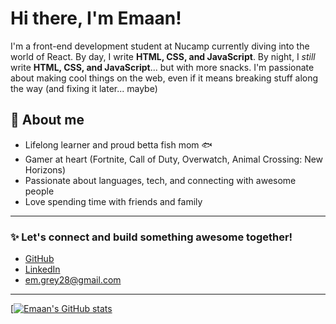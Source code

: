 # Hi there, I'm Emaan!

I'm a front-end development student at Nucamp currently diving into the world of React. By day, I write **HTML, CSS, and JavaScript**. By night, I *still* write **HTML, CSS, and JavaScript**... but with more snacks. I'm passionate about making cool things on the web, even if it means breaking stuff along the way (and fixing it later... maybe)

## 🚀 About me
- Lifelong learner and proud betta fish mom 🐟
- Gamer at heart (Fortnite, Call of Duty, Overwatch, Animal Crossing: New Horizons)
- Passionate about languages, tech, and connecting with awesome people
- Love spending time with friends and family

---

### ✨ Let's connect and build something awesome together!
- [GitHub](https://github.com/mersy-28) 
- [LinkedIn](https://www.linkedin.com/in/emaan-hookey/)
- em.grey28@gmail.com

---

[[![Emaan's GitHub stats](https://github-readme-stats.vercel.app/api?username=mersy-28&show_icons=true&theme=radical)](https://github.com/anuraghazra/github-readme-stats)
